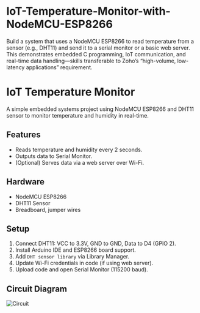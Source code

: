 # IoT-Temperature-Monitor-with-NodeMCU-ESP8266
Build a system that uses a NodeMCU ESP8266 to read temperature from a sensor (e.g., DHT11) and send it to a serial monitor or a basic web server. This demonstrates embedded C programming, IoT communication, and real-time data handling—skills transferable to Zoho’s “high-volume, low-latency applications” requirement.


# IoT Temperature Monitor
A simple embedded systems project using NodeMCU ESP8266 and DHT11 sensor to monitor temperature and humidity in real-time.

## Features
- Reads temperature and humidity every 2 seconds.
- Outputs data to Serial Monitor.
- (Optional) Serves data via a web server over Wi-Fi.

## Hardware
- NodeMCU ESP8266
- DHT11 Sensor
- Breadboard, jumper wires

## Setup
1. Connect DHT11: VCC to 3.3V, GND to GND, Data to D4 (GPIO 2).
2. Install Arduino IDE and ESP8266 board support.
3. Add `DHT sensor library` via Library Manager.
4. Update Wi-Fi credentials in code (if using web server).
5. Upload code and open Serial Monitor (115200 baud).

## Circuit Diagram
![Circuit](circuit_diagram.png)
